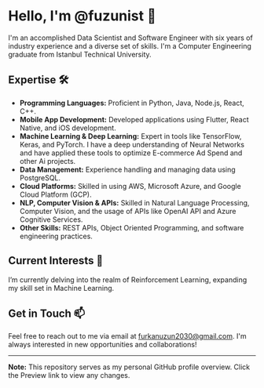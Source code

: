 # Hello, I'm @fuzunist 👋 

I'm an accomplished Data Scientist and Software Engineer with six years of industry experience and a diverse set of skills. I'm a Computer Engineering graduate from Istanbul Technical University.

## Expertise 🛠️
- **Programming Languages:** Proficient in Python, Java, Node.js, React, C++. 
- **Mobile App Development:** Developed applications using Flutter, React Native, and iOS development.
- **Machine Learning & Deep Learning:** Expert in tools like TensorFlow, Keras, and PyTorch. I have a deep understanding of Neural Networks and have applied these tools to optimize E-commerce Ad Spend and other Ai projects.
- **Data Management:** Experience handling and managing data using PostgreSQL. 
- **Cloud Platforms:** Skilled in using AWS, Microsoft Azure, and Google Cloud Platform (GCP).
- **NLP, Computer Vision & APIs:** Skilled in Natural Language Processing, Computer Vision, and the usage of APIs like OpenAI API and Azure Cognitive Services. 
- **Other Skills:** REST APIs, Object Oriented Programming, and software engineering practices.

## Current Interests 🚀
I’m currently delving into the realm of Reinforcement Learning, expanding my skill set in Machine Learning.

## Get in Touch 📫 
Feel free to reach out to me via email at furkanuzun2030@gmail.com. I'm always interested in new opportunities and collaborations!

---

**Note:** This repository serves as my personal GitHub profile overview. Click the Preview link to view any changes.

